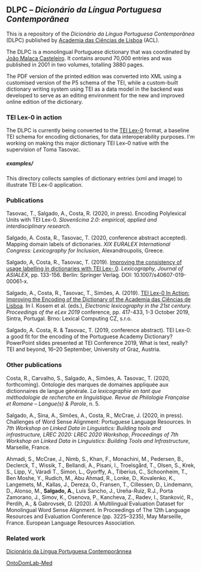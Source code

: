 ## DLPC – *Dicionário da Língua Portuguesa Contemporânea*

This is a repository of the *Dicionário da Língua Portuguesa Contemporânea* (DLPC) published by [Academia das Ciências de Lisboa](http://www.acad-ciencias.pt/) (ACL).

The DLPC is a monolingual Portuguese dictionary that was coordinated by [João Malaca Casteleiro](https://pt.wikipedia.org/wiki/Jo%C3%A3o_Malaca_Casteleiro). It contains around 70,000 entries and was published in 2001 in two volumes, totalling 3880 pages.

The PDF version of the printed edition was converted into XML using a customised version of the P5 schema of the TEI, while a custom-built dictionary writing system using TEI as a data model in the backend was developed to serve as an editing environment for the new and improved online edition of the dictionary.



### TEI Lex-0 in action
The DLPC is currently being converted to the [TEI Lex-0](https://dariah-eric.github.io/lexicalresources/pages/TEILex0/TEILex0.html#index.xml-body.1_div.2_div.2) format, a baseline TEI schema for encoding dictionaries, for data interoperability purposes. I'm working on making this major dictionary TEI Lex–0 native with the supervision of Toma Tasovac.


##### examples/
This directory collects samples of dictionary entries (xml and image) to illustrate TEI Lex-0 application.


### Publications

Tasovac, T., Salgado, A., Costa, R. (2020, in press). Encoding Polylexical Units with TEI Lex-0. *Slovenšcina 2.0: empirical, applied and interdisciplinary research*.

Salgado, A. Costa, R., Tasovac, T. (2020, conference abstract accepted). Mapping domain labels of dictionaries. *XIX EURALEX International Congress: Lexicography for Inclusion*, Alexandroupolis, Greece.

Salgado, A, Costa, R., Tasovac, T. (2019).  [Improving the consistency of usage labelling in dictionaries with TEI Lex- 0](https://link.springer.com/article/10.1007/s40607-019-00061-x). *Lexicography, Journal of ASIALEX*, pp. 133-156. Berlin: Springer Verlag. DOI: 10.1007/s40607-019-00061-x.

Salgado, A., Costa, R., Tasovac, T., Simões, A. (2019). [TEI Lex-0 In Action: Improving the Encoding of the Dictionary of the Academia das Ciências de Lisboa](https://elex.link/elex2019/wp-content/uploads/2019/09/eLex_2019_23.pdf). In I. Kosem et al. (eds.), *Electronic lexicography in the 21st century. Proceedings of the eLex 2019* conference, pp. 417-433, 1-3 October 2019, Sintra, Portugal. Brno: Lexical Computing CZ, s.r.o.

Salgado, A. Costa, R. & Tasovac, T. (2019, conference abstract). TEI Lex-0: a good fit for the encoding of the Portuguese Academy Dictionary? PowerPoint slides presented at TEI Conference 2019, What is text, really? TEI and beyond, 16–20 September, University of Graz, Austria.

### Other publications

Costa, R., Carvalho, S., Salgado, A., Simões, A. Tasovac, T. (2020, forthcoming). Ontologie des marques de domaines appliquée aux dictionnaires de langue générale. *La lexicographie en tant que méthodologie de recherche en linguistique. Revue de Philologie Française et Romane – Langue(s) & Parole*, n. 5.

Salgado, A., Sina, A., Simões, A., Costa, R., McCrae, J. (2020, in press). Challenges of Word Sense Alignment: Portuguese Language Resources. In *7th Workshop on Linked Data in Linguistics: Building tools and infrastructure, LREC 2020: LREC 2020 Workshop*, *Proceedings of 7th Workshop on Linked Data in Linguistics: Building Tools and Infrastructure*, Marseille, France.

Ahmadi, S., McCrae, J., Nimb, S., Khan, F., Monachini, M., Pedersen, B., Declerck, T., Wissik, T., Bellandi, A., Pisani, I., Troelsgård, T., Olsen, S., Krek, S., Lipp, V., Váradi T., Simon, L., Gyorffy, A., Tiberius, C., Schoonheim, T., Ben Moshe, Y., Rudich, M., Abu Ahmad, R., Lonke, D., Kovalenko, K., Langemets, M., Kallas, J., Dereza, O., Fransen, T., Cillessen, D., Lindemann, D., Alonso, M., **Salgado, A.**, Luis Sancho, J., Ureña-Ruiz, R.J., Porta Zamorano, J., Simov, K., Osenova, P., Kancheva, Z., Radev, I., Stanković, R., Perdih, A., & Gabrovsek, D. (2020). A Multilingual Evaluation Dataset for Monolingual Word Sense Alignment. In Proceedings of The 12th Language Resources and Evaluation Conference (pp. 3225–3235), May Marseille, France. European Language Resources Association.

### Related work

[Dicionário da Língua Portuguesa Contemporânnea](https://github.com/anacastrosalgado/DLPC)

[OntoDomLab-Med](https://github.com/sarampcarvalho/OntoDomLab-Med) 
